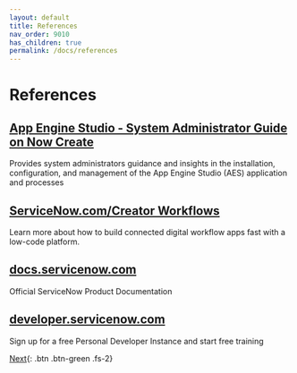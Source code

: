```yaml
---
layout: default
title: References
nav_order: 9010
has_children: true
permalink: /docs/references
---
```


# References

## [App Engine Studio - System Administrator Guide on Now Create](https://nowlearning.servicenow.com/nowcreate?id=nc_asset&asset_id=c9cf6e2b970e69d45b0b7ec11153af82)
Provides system administrators guidance and insights in the installation, configuration, and management of the App Engine Studio (AES) application and processes

## [ServiceNow.com/Creator Workflows](https://www.servicenow.com/workflows/creator-workflows.html)
Learn more about how to build connected digital workflow apps fast with a low-code platform.

## [docs.servicenow.com](https://docs.servicenow.com)
Official ServiceNow Product Documentation

## [developer.servicenow.com](https://developer.servicenow.com/)
Sign up for a free Personal Developer Instance and start free training

[Next](/lab-aemc-utah/docs/setup-order){: .btn .btn-green .fs-2}
